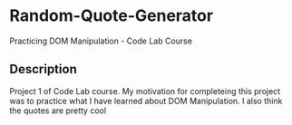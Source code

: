 # Random-Quote-Generator
Practicing DOM Manipulation - Code Lab Course 

## Description

Project 1 of Code Lab course. My motivation for completeing this project was to practice what I have learned about DOM Manipulation. I also think the quotes are pretty cool

